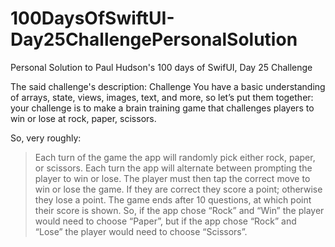 # 100DaysOfSwiftUI-Day25ChallengePersonalSolution
Personal Solution to Paul Hudson's 100 days of SwifUI, Day 25 Challenge

The said challenge's description:
  Challenge
  You have a basic understanding of arrays, state, views, images, text, and more, so let’s put them together: your challenge is to make a brain training game that challenges players to win or lose at rock, paper, scissors.

  So, very roughly:

  > Each turn of the game the app will randomly pick either rock, paper, or scissors.
  > Each turn the app will alternate between prompting the player to win or lose.
  > The player must then tap the correct move to win or lose the game.
  > If they are correct they score a point; otherwise they lose a point.
  > The game ends after 10 questions, at which point their score is shown.
  > So, if the app chose “Rock” and “Win” the player would need to choose “Paper”, but if the app chose “Rock” and “Lose”  the player would need to choose “Scissors”.
